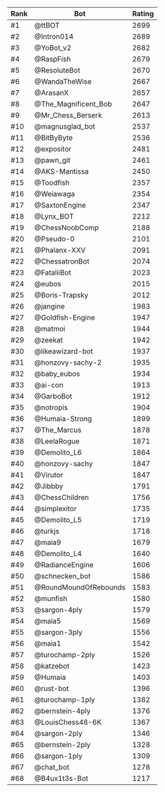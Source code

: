 Rank|Bot|Rating
---|---|---
#1|@ttBOT|2699
#2|@Intron014|2689
#3|@YoBot_v2|2682
#4|@RaspFish|2679
#5|@ResoluteBot|2670
#6|@WandaTheWise|2667
#7|@ArasanX|2657
#8|@The_Magnificent_Bob|2647
#9|@Mr_Chess_Berserk|2613
#10|@magnusglad_bot|2537
#11|@BitByByte|2536
#12|@expositor|2481
#13|@pawn_git|2461
#14|@AKS-Mantissa|2450
#15|@Toodfish|2357
#16|@Weiawaga|2354
#17|@SaxtonEngine|2347
#18|@Lynx_BOT|2212
#19|@ChessNoobComp|2188
#20|@Pseudo-0|2101
#21|@Phalanx-XXV|2091
#22|@ChessatronBot|2074
#23|@FataliiBot|2023
#24|@eubos|2015
#25|@Boris-Trapsky|2012
#26|@jangine|1983
#27|@Goldfish-Engine|1947
#28|@matmoi|1944
#29|@zeekat|1942
#30|@likeawizard-bot|1937
#31|@honzovy-sachy-2|1935
#32|@baby_eubos|1934
#33|@ai-con|1913
#34|@GarboBot|1912
#35|@notropis|1904
#36|@Humaia-Strong|1899
#37|@The_Marcus|1878
#38|@LeelaRogue|1871
#39|@Demolito_L6|1864
#40|@honzovy-sachy|1847
#41|@Virutor|1847
#42|@Jibbby|1791
#43|@ChessChildren|1756
#44|@simplexitor|1735
#45|@Demolito_L5|1719
#46|@turkjs|1718
#47|@maia9|1679
#48|@Demolito_L4|1640
#49|@RadianceEngine|1606
#50|@schnecken_bot|1586
#51|@RoundMoundOfRebounds|1583
#52|@munfish|1580
#53|@sargon-4ply|1579
#54|@maia5|1569
#55|@sargon-3ply|1556
#56|@maia1|1542
#57|@turochamp-2ply|1526
#58|@katzebot|1423
#59|@Humaia|1403
#60|@rust-bot|1396
#61|@turochamp-1ply|1382
#62|@bernstein-4ply|1376
#63|@LouisChess48-6K|1367
#64|@sargon-2ply|1346
#65|@bernstein-2ply|1328
#66|@sargon-1ply|1309
#67|@chat_bot|1278
#68|@B4ux1t3s-Bot|1217
